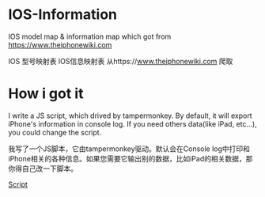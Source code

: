 # IOS-Information
IOS model map & information map which got from https://www.theiphonewiki.com

IOS 型号映射表 IOS信息映射表 从https://www.theiphonewiki.com 爬取


# How i got it
I write a JS script, which drived by tampermonkey. By default, it will export iPhone's information in console log. If you need others data(like iPad, etc...), you could change the script.

我写了一个JS脚本，它由tampermonkey驱动。默认会在Console log中打印和iPhone相关的各种信息。如果您需要它输出别的数据，比如iPad的相关数据，那你得自己改一下脚本。

[Script](https://greasyfork.org/zh-CN/scripts/386673-export-ios-information)

